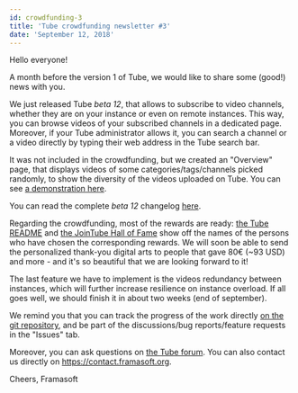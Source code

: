 ```yaml
---
id: crowdfunding-3
title: 'Tube crowdfunding newsletter #3'
date: 'September 12, 2018'
---
```


Hello everyone!

A month before the version 1 of Tube, we would like to share some (good!) news with you.

We just released Tube _beta 12_, that allows to subscribe to video channels, whether they are on your instance or even on remote instances. This way, you can browse videos of your subscribed channels in a dedicated page. Moreover, if your Tube administrator allows it, you can search a channel or a video directly by typing their web address in the Tube search bar.

It was not included in the crowdfunding, but we created an "Overview" page, that displays videos of some categories/tags/channels picked randomly, to show the diversity of the videos uploaded on Tube. You can see [a demonstration here](https://peertube3.cpy.re/videos/overview).

You can read the complete _beta 12_ changelog [here](https://github.com/Chocobozzz/Tube/blob/develop/CHANGELOG.md#v100-beta12).

Regarding the crowdfunding, most of the rewards are ready: [the Tube README](https://github.com/Chocobozzz/Tube) and [the JoinTube Hall of Fame](https://joinpeertube.org/hall-of-fame) show off the names of the persons who have chosen the corresponding rewards. We will soon be able to send the personalized thank-you digital arts to people that gave 80€ (~93 USD) and more - and it's so beautiful that we are looking forward to it!

The last feature we have to implement is the videos redundancy between instances, which will further increase resilience on instance overload. If all goes well, we should finish it in about two weeks (end of september).

We remind you that you can track the progress of the work directly [on the git repository](https://github.com/Chocobozzz/Tube), and be part of the discussions/bug reports/feature requests in the "Issues" tab.

Moreover, you can ask questions on [the Tube forum](https://framacolibri.org/c/qualite/tube). You can also contact us directly on https://contact.framasoft.org.

Cheers,
Framasoft
